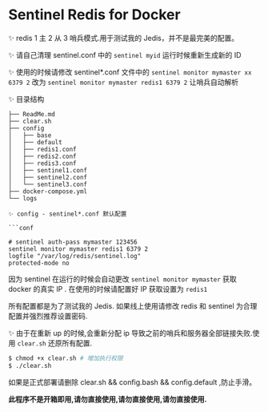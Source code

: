 # Sentinel Redis for Docker

✨ redis 1 主 2 从 3 哨兵模式.用于测试我的 Jedis，并不是最完美的配置。

✨ 请自己清理 sentinel.conf 中的 `sentinel myid` 运行时候重新生成新的 ID

✨ 使用的时候请修改 sentinel*.conf 文件中的 `sentinel monitor mymaster xx 6379 2` 改为 `sentinel monitor mymaster redis1 6379 2` 让哨兵自动解析

✨ 目录结构

```
├── ReadMe.md
├── clear.sh
├── config
│   ├── base
│   ├── default
│   ├── redis1.conf
│   ├── redis2.conf
│   ├── redis3.conf
│   ├── sentinel1.conf
│   ├── sentinel2.conf
│   └── sentinel3.conf
├── docker-compose.yml
└── logs

✨ config - sentinel*.conf 默认配置

```conf

# sentinel auth-pass mymaster 123456
sentinel monitor mymaster redis1 6379 2 
logfile "/var/log/redis/sentinel.log"
protected-mode no

```

因为 sentinel 在运行的时候会自动更改 `sentinel monitor mymaster` 获取 docker 的真实 IP . 在使用的时候请配置好 IP 获取设置为 `redis1` 

所有配置都是为了测试我的 Jedis. 如果线上使用请修改 redis 和 sentinel 为合理配置并强烈推荐设置密码.


✨ 由于在重新 up 的时候,会重新分配 ip 导致之前的哨兵和服务器全部链接失败.使用 `clear.sh` 还原所有配置.

```bash
$ chmod +x clear.sh # 增加执行权限
$ ./clear.sh
```

如果是正式部署请删除 clear.sh && config.bash && config.default ,防止手滑。


**此程序不是开箱即用,请勿直接使用,请勿直接使用,请勿直接使用.**